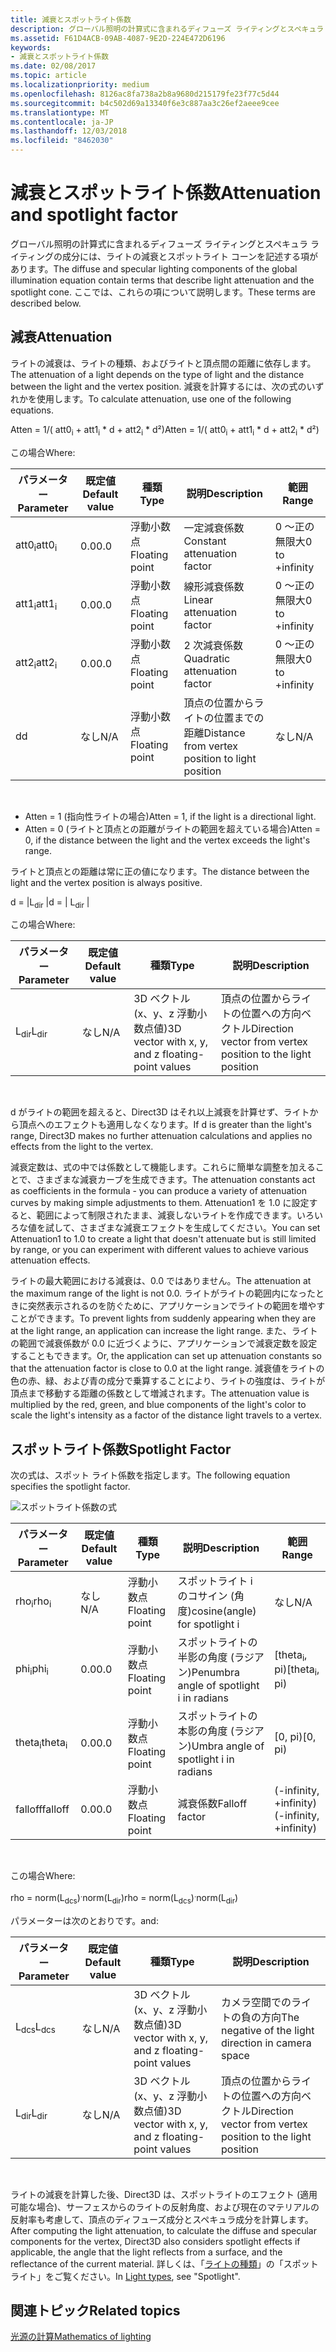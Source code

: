 ```yaml
---
title: 減衰とスポットライト係数
description: グローバル照明の計算式に含まれるディフューズ ライティングとスペキュラ ライティングの成分には、ライトの減衰とスポットライト コーンを記述する項があります。
ms.assetid: F61D4ACB-09AB-4087-9E2D-224E472D6196
keywords:
- 減衰とスポットライト係数
ms.date: 02/08/2017
ms.topic: article
ms.localizationpriority: medium
ms.openlocfilehash: 8126ac8fa738a2b8a9680d215179fe23f77c5d44
ms.sourcegitcommit: b4c502d69a13340f6e3c887aa3c26ef2aeee9cee
ms.translationtype: MT
ms.contentlocale: ja-JP
ms.lasthandoff: 12/03/2018
ms.locfileid: "8462030"
---
```

# <a name="attenuation-and-spotlight-factor"></a><span data-ttu-id="09b4f-104">減衰とスポットライト係数</span><span class="sxs-lookup"><span data-stu-id="09b4f-104">Attenuation and spotlight factor</span></span>


<span data-ttu-id="09b4f-105">グローバル照明の計算式に含まれるディフューズ ライティングとスペキュラ ライティングの成分には、ライトの減衰とスポットライト コーンを記述する項があります。</span><span class="sxs-lookup"><span data-stu-id="09b4f-105">The diffuse and specular lighting components of the global illumination equation contain terms that describe light attenuation and the spotlight cone.</span></span> <span data-ttu-id="09b4f-106">ここでは、これらの項について説明します。</span><span class="sxs-lookup"><span data-stu-id="09b4f-106">These terms are described below.</span></span>

## <a name="span-idattenuationspanspan-idattenuationspanspan-idattenuationspanattenuation"></a><span data-ttu-id="09b4f-107"><span id="Attenuation"></span><span id="attenuation"></span><span id="ATTENUATION"></span>減衰</span><span class="sxs-lookup"><span data-stu-id="09b4f-107"><span id="Attenuation"></span><span id="attenuation"></span><span id="ATTENUATION"></span>Attenuation</span></span>


<span data-ttu-id="09b4f-108">ライトの減衰は、ライトの種類、およびライトと頂点間の距離に依存します。</span><span class="sxs-lookup"><span data-stu-id="09b4f-108">The attenuation of a light depends on the type of light and the distance between the light and the vertex position.</span></span> <span data-ttu-id="09b4f-109">減衰を計算するには、次の式のいずれかを使用します。</span><span class="sxs-lookup"><span data-stu-id="09b4f-109">To calculate attenuation, use one of the following equations.</span></span>

<span data-ttu-id="09b4f-110">Atten = 1/( att0<sub>i</sub> + att1<sub>i</sub> \* d + att2<sub>i</sub> \* d²)</span><span class="sxs-lookup"><span data-stu-id="09b4f-110">Atten = 1/( att0<sub>i</sub> + att1<sub>i</sub> \* d + att2<sub>i</sub> \* d²)</span></span>

<span data-ttu-id="09b4f-111">この場合</span><span class="sxs-lookup"><span data-stu-id="09b4f-111">Where:</span></span>

| <span data-ttu-id="09b4f-112">パラメーター</span><span class="sxs-lookup"><span data-stu-id="09b4f-112">Parameter</span></span>        | <span data-ttu-id="09b4f-113">既定値</span><span class="sxs-lookup"><span data-stu-id="09b4f-113">Default value</span></span> | <span data-ttu-id="09b4f-114">種類</span><span class="sxs-lookup"><span data-stu-id="09b4f-114">Type</span></span>           | <span data-ttu-id="09b4f-115">説明</span><span class="sxs-lookup"><span data-stu-id="09b4f-115">Description</span></span>                                     | <span data-ttu-id="09b4f-116">範囲</span><span class="sxs-lookup"><span data-stu-id="09b4f-116">Range</span></span>          |
|------------------|---------------|----------------|-------------------------------------------------|----------------|
| <span data-ttu-id="09b4f-117">att0<sub>i</sub></span><span class="sxs-lookup"><span data-stu-id="09b4f-117">att0<sub>i</sub></span></span> | <span data-ttu-id="09b4f-118">0.0</span><span class="sxs-lookup"><span data-stu-id="09b4f-118">0.0</span></span>           | <span data-ttu-id="09b4f-119">浮動小数点</span><span class="sxs-lookup"><span data-stu-id="09b4f-119">Floating point</span></span> | <span data-ttu-id="09b4f-120">一定減衰係数</span><span class="sxs-lookup"><span data-stu-id="09b4f-120">Constant attenuation factor</span></span>                     | <span data-ttu-id="09b4f-121">0 ～正の無限大</span><span class="sxs-lookup"><span data-stu-id="09b4f-121">0 to +infinity</span></span> |
| <span data-ttu-id="09b4f-122">att1<sub>i</sub></span><span class="sxs-lookup"><span data-stu-id="09b4f-122">att1<sub>i</sub></span></span> | <span data-ttu-id="09b4f-123">0.0</span><span class="sxs-lookup"><span data-stu-id="09b4f-123">0.0</span></span>           | <span data-ttu-id="09b4f-124">浮動小数点</span><span class="sxs-lookup"><span data-stu-id="09b4f-124">Floating point</span></span> | <span data-ttu-id="09b4f-125">線形減衰係数</span><span class="sxs-lookup"><span data-stu-id="09b4f-125">Linear attenuation factor</span></span>                       | <span data-ttu-id="09b4f-126">0 ～正の無限大</span><span class="sxs-lookup"><span data-stu-id="09b4f-126">0 to +infinity</span></span> |
| <span data-ttu-id="09b4f-127">att2<sub>i</sub></span><span class="sxs-lookup"><span data-stu-id="09b4f-127">att2<sub>i</sub></span></span> | <span data-ttu-id="09b4f-128">0.0</span><span class="sxs-lookup"><span data-stu-id="09b4f-128">0.0</span></span>           | <span data-ttu-id="09b4f-129">浮動小数点</span><span class="sxs-lookup"><span data-stu-id="09b4f-129">Floating point</span></span> | <span data-ttu-id="09b4f-130">2 次減衰係数</span><span class="sxs-lookup"><span data-stu-id="09b4f-130">Quadratic attenuation factor</span></span>                    | <span data-ttu-id="09b4f-131">0 ～正の無限大</span><span class="sxs-lookup"><span data-stu-id="09b4f-131">0 to +infinity</span></span> |
| <span data-ttu-id="09b4f-132">d</span><span class="sxs-lookup"><span data-stu-id="09b4f-132">d</span></span>                | <span data-ttu-id="09b4f-133">なし</span><span class="sxs-lookup"><span data-stu-id="09b4f-133">N/A</span></span>           | <span data-ttu-id="09b4f-134">浮動小数点</span><span class="sxs-lookup"><span data-stu-id="09b4f-134">Floating point</span></span> | <span data-ttu-id="09b4f-135">頂点の位置からライトの位置までの距離</span><span class="sxs-lookup"><span data-stu-id="09b4f-135">Distance from vertex position to light position</span></span> | <span data-ttu-id="09b4f-136">なし</span><span class="sxs-lookup"><span data-stu-id="09b4f-136">N/A</span></span>            |

 

-   <span data-ttu-id="09b4f-137">Atten = 1 (指向性ライトの場合)</span><span class="sxs-lookup"><span data-stu-id="09b4f-137">Atten = 1, if the light is a directional light.</span></span>
-   <span data-ttu-id="09b4f-138">Atten = 0 (ライトと頂点との距離がライトの範囲を超えている場合)</span><span class="sxs-lookup"><span data-stu-id="09b4f-138">Atten = 0, if the distance between the light and the vertex exceeds the light's range.</span></span>

<span data-ttu-id="09b4f-139">ライトと頂点との距離は常に正の値になります。</span><span class="sxs-lookup"><span data-stu-id="09b4f-139">The distance between the light and the vertex position is always positive.</span></span>

<span data-ttu-id="09b4f-140">d = |L<sub>dir</sub> |</span><span class="sxs-lookup"><span data-stu-id="09b4f-140">d = | L<sub>dir</sub> |</span></span>

<span data-ttu-id="09b4f-141">この場合</span><span class="sxs-lookup"><span data-stu-id="09b4f-141">Where:</span></span>

| <span data-ttu-id="09b4f-142">パラメーター</span><span class="sxs-lookup"><span data-stu-id="09b4f-142">Parameter</span></span>       | <span data-ttu-id="09b4f-143">既定値</span><span class="sxs-lookup"><span data-stu-id="09b4f-143">Default value</span></span> | <span data-ttu-id="09b4f-144">種類</span><span class="sxs-lookup"><span data-stu-id="09b4f-144">Type</span></span>                                             | <span data-ttu-id="09b4f-145">説明</span><span class="sxs-lookup"><span data-stu-id="09b4f-145">Description</span></span>                                                 |
|-----------------|---------------|--------------------------------------------------|-------------------------------------------------------------|
| <span data-ttu-id="09b4f-146">L<sub>dir</sub></span><span class="sxs-lookup"><span data-stu-id="09b4f-146">L<sub>dir</sub></span></span> | <span data-ttu-id="09b4f-147">なし</span><span class="sxs-lookup"><span data-stu-id="09b4f-147">N/A</span></span>           | <span data-ttu-id="09b4f-148">3D ベクトル (x、y、z 浮動小数点値)</span><span class="sxs-lookup"><span data-stu-id="09b4f-148">3D vector with x, y, and z floating-point values</span></span> | <span data-ttu-id="09b4f-149">頂点の位置からライトの位置への方向ベクトル</span><span class="sxs-lookup"><span data-stu-id="09b4f-149">Direction vector from vertex position to the light position</span></span> |

 

<span data-ttu-id="09b4f-150">d がライトの範囲を超えると、Direct3D はそれ以上減衰を計算せず、ライトから頂点へのエフェクトも適用しなくなります。</span><span class="sxs-lookup"><span data-stu-id="09b4f-150">If d is greater than the light's range, Direct3D makes no further attenuation calculations and applies no effects from the light to the vertex.</span></span>

<span data-ttu-id="09b4f-151">減衰定数は、式の中では係数として機能します。これらに簡単な調整を加えることで、さまざまな減衰カーブを生成できます。</span><span class="sxs-lookup"><span data-stu-id="09b4f-151">The attenuation constants act as coefficients in the formula - you can produce a variety of attenuation curves by making simple adjustments to them.</span></span> <span data-ttu-id="09b4f-152">Attenuation1 を 1.0 に設定すると、範囲によって制限されたまま、減衰しないライトを作成できます。いろいろな値を試して、さまざまな減衰エフェクトを生成してください。</span><span class="sxs-lookup"><span data-stu-id="09b4f-152">You can set Attenuation1 to 1.0 to create a light that doesn't attenuate but is still limited by range, or you can experiment with different values to achieve various attenuation effects.</span></span>

<span data-ttu-id="09b4f-153">ライトの最大範囲における減衰は、0.0 ではありません。</span><span class="sxs-lookup"><span data-stu-id="09b4f-153">The attenuation at the maximum range of the light is not 0.0.</span></span> <span data-ttu-id="09b4f-154">ライトがライトの範囲内になったときに突然表示されるのを防ぐために、アプリケーションでライトの範囲を増やすことができます。</span><span class="sxs-lookup"><span data-stu-id="09b4f-154">To prevent lights from suddenly appearing when they are at the light range, an application can increase the light range.</span></span> <span data-ttu-id="09b4f-155">また、ライトの範囲で減衰係数が 0.0 に近づくように、アプリケーションで減衰定数を設定することもできます。</span><span class="sxs-lookup"><span data-stu-id="09b4f-155">Or, the application can set up attenuation constants so that the attenuation factor is close to 0.0 at the light range.</span></span> <span data-ttu-id="09b4f-156">減衰値をライトの色の赤、緑、および青の成分で乗算することにより、ライトの強度は、ライトが頂点まで移動する距離の係数として増減されます。</span><span class="sxs-lookup"><span data-stu-id="09b4f-156">The attenuation value is multiplied by the red, green, and blue components of the light's color to scale the light's intensity as a factor of the distance light travels to a vertex.</span></span>

## <a name="span-idspotlight-factorspanspan-idspotlight-factorspanspan-idspotlight-factorspanspotlight-factor"></a><span data-ttu-id="09b4f-157"><span id="Spotlight-Factor"></span><span id="spotlight-factor"></span><span id="SPOTLIGHT-FACTOR"></span>スポットライト係数</span><span class="sxs-lookup"><span data-stu-id="09b4f-157"><span id="Spotlight-Factor"></span><span id="spotlight-factor"></span><span id="SPOTLIGHT-FACTOR"></span>Spotlight Factor</span></span>


<span data-ttu-id="09b4f-158">次の式は、スポット ライト係数を指定します。</span><span class="sxs-lookup"><span data-stu-id="09b4f-158">The following equation specifies the spotlight factor.</span></span>

![スポットライト係数の式](images/dx8light9.png)

| <span data-ttu-id="09b4f-160">パラメーター</span><span class="sxs-lookup"><span data-stu-id="09b4f-160">Parameter</span></span>         | <span data-ttu-id="09b4f-161">既定値</span><span class="sxs-lookup"><span data-stu-id="09b4f-161">Default value</span></span> | <span data-ttu-id="09b4f-162">種類</span><span class="sxs-lookup"><span data-stu-id="09b4f-162">Type</span></span>           | <span data-ttu-id="09b4f-163">説明</span><span class="sxs-lookup"><span data-stu-id="09b4f-163">Description</span></span>                              | <span data-ttu-id="09b4f-164">範囲</span><span class="sxs-lookup"><span data-stu-id="09b4f-164">Range</span></span>                    |
|-------------------|---------------|----------------|------------------------------------------|--------------------------|
| <span data-ttu-id="09b4f-165">rho<sub>i</sub></span><span class="sxs-lookup"><span data-stu-id="09b4f-165">rho<sub>i</sub></span></span>   | <span data-ttu-id="09b4f-166">なし</span><span class="sxs-lookup"><span data-stu-id="09b4f-166">N/A</span></span>           | <span data-ttu-id="09b4f-167">浮動小数点</span><span class="sxs-lookup"><span data-stu-id="09b4f-167">Floating point</span></span> | <span data-ttu-id="09b4f-168">スポットライト i のコサイン (角度)</span><span class="sxs-lookup"><span data-stu-id="09b4f-168">cosine(angle) for spotlight i</span></span>            | <span data-ttu-id="09b4f-169">なし</span><span class="sxs-lookup"><span data-stu-id="09b4f-169">N/A</span></span>                      |
| <span data-ttu-id="09b4f-170">phi<sub>i</sub></span><span class="sxs-lookup"><span data-stu-id="09b4f-170">phi<sub>i</sub></span></span>   | <span data-ttu-id="09b4f-171">0.0</span><span class="sxs-lookup"><span data-stu-id="09b4f-171">0.0</span></span>           | <span data-ttu-id="09b4f-172">浮動小数点</span><span class="sxs-lookup"><span data-stu-id="09b4f-172">Floating point</span></span> | <span data-ttu-id="09b4f-173">スポットライトの半影の角度 (ラジアン)</span><span class="sxs-lookup"><span data-stu-id="09b4f-173">Penumbra angle of spotlight i in radians</span></span> | <span data-ttu-id="09b4f-174">\[theta<sub>i</sub>, pi)</span><span class="sxs-lookup"><span data-stu-id="09b4f-174">\[theta<sub>i</sub>, pi)</span></span> |
| <span data-ttu-id="09b4f-175">theta<sub>i</sub></span><span class="sxs-lookup"><span data-stu-id="09b4f-175">theta<sub>i</sub></span></span> | <span data-ttu-id="09b4f-176">0.0</span><span class="sxs-lookup"><span data-stu-id="09b4f-176">0.0</span></span>           | <span data-ttu-id="09b4f-177">浮動小数点</span><span class="sxs-lookup"><span data-stu-id="09b4f-177">Floating point</span></span> | <span data-ttu-id="09b4f-178">スポットライトの本影の角度 (ラジアン)</span><span class="sxs-lookup"><span data-stu-id="09b4f-178">Umbra angle of spotlight i in radians</span></span>    | <span data-ttu-id="09b4f-179">\[0, pi)</span><span class="sxs-lookup"><span data-stu-id="09b4f-179">\[0, pi)</span></span>                 |
| <span data-ttu-id="09b4f-180">falloff</span><span class="sxs-lookup"><span data-stu-id="09b4f-180">falloff</span></span>           | <span data-ttu-id="09b4f-181">0.0</span><span class="sxs-lookup"><span data-stu-id="09b4f-181">0.0</span></span>           | <span data-ttu-id="09b4f-182">浮動小数点</span><span class="sxs-lookup"><span data-stu-id="09b4f-182">Floating point</span></span> | <span data-ttu-id="09b4f-183">減衰係数</span><span class="sxs-lookup"><span data-stu-id="09b4f-183">Falloff factor</span></span>                           | <span data-ttu-id="09b4f-184">(-infinity, +infinity)</span><span class="sxs-lookup"><span data-stu-id="09b4f-184">(-infinity, +infinity)</span></span>   |

 

<span data-ttu-id="09b4f-185">この場合</span><span class="sxs-lookup"><span data-stu-id="09b4f-185">Where:</span></span>

<span data-ttu-id="09b4f-186">rho = norm(L<sub>dcs</sub>)<sup>.</sup>norm(L<sub>dir</sub>)</span><span class="sxs-lookup"><span data-stu-id="09b4f-186">rho = norm(L<sub>dcs</sub>)<sup>.</sup>norm(L<sub>dir</sub>)</span></span>

<span data-ttu-id="09b4f-187">パラメーターは次のとおりです。</span><span class="sxs-lookup"><span data-stu-id="09b4f-187">and:</span></span>

| <span data-ttu-id="09b4f-188">パラメーター</span><span class="sxs-lookup"><span data-stu-id="09b4f-188">Parameter</span></span>       | <span data-ttu-id="09b4f-189">既定値</span><span class="sxs-lookup"><span data-stu-id="09b4f-189">Default value</span></span> | <span data-ttu-id="09b4f-190">種類</span><span class="sxs-lookup"><span data-stu-id="09b4f-190">Type</span></span>                                             | <span data-ttu-id="09b4f-191">説明</span><span class="sxs-lookup"><span data-stu-id="09b4f-191">Description</span></span>                                                 |
|-----------------|---------------|--------------------------------------------------|-------------------------------------------------------------|
| <span data-ttu-id="09b4f-192">L<sub>dcs</sub></span><span class="sxs-lookup"><span data-stu-id="09b4f-192">L<sub>dcs</sub></span></span> | <span data-ttu-id="09b4f-193">なし</span><span class="sxs-lookup"><span data-stu-id="09b4f-193">N/A</span></span>           | <span data-ttu-id="09b4f-194">3D ベクトル (x、y、z 浮動小数点値)</span><span class="sxs-lookup"><span data-stu-id="09b4f-194">3D vector with x, y, and z floating-point values</span></span> | <span data-ttu-id="09b4f-195">カメラ空間でのライトの負の方向</span><span class="sxs-lookup"><span data-stu-id="09b4f-195">The negative of the light direction in camera space</span></span>         |
| <span data-ttu-id="09b4f-196">L<sub>dir</sub></span><span class="sxs-lookup"><span data-stu-id="09b4f-196">L<sub>dir</sub></span></span> | <span data-ttu-id="09b4f-197">なし</span><span class="sxs-lookup"><span data-stu-id="09b4f-197">N/A</span></span>           | <span data-ttu-id="09b4f-198">3D ベクトル (x、y、z 浮動小数点値)</span><span class="sxs-lookup"><span data-stu-id="09b4f-198">3D vector with x, y, and z floating-point values</span></span> | <span data-ttu-id="09b4f-199">頂点の位置からライトの位置への方向ベクトル</span><span class="sxs-lookup"><span data-stu-id="09b4f-199">Direction vector from vertex position to the light position</span></span> |

 

<span data-ttu-id="09b4f-200">ライトの減衰を計算した後、Direct3D は、スポットライトのエフェクト (適用可能な場合)、サーフェスからのライトの反射角度、および現在のマテリアルの反射率も考慮して、頂点のディフューズ成分とスペキュラ成分を計算します。</span><span class="sxs-lookup"><span data-stu-id="09b4f-200">After computing the light attenuation, to calculate the diffuse and specular components for the vertex, Direct3D also considers spotlight effects if applicable, the angle that the light reflects from a surface, and the reflectance of the current material.</span></span> <span data-ttu-id="09b4f-201">詳しくは、「[ライトの種類](light-types.md)」の「スポットライト」をご覧ください。</span><span class="sxs-lookup"><span data-stu-id="09b4f-201">In [Light types](light-types.md), see "Spotlight".</span></span>

## <a name="span-idrelated-topicsspanrelated-topics"></a><span data-ttu-id="09b4f-202"><span id="related-topics"></span>関連トピック</span><span class="sxs-lookup"><span data-stu-id="09b4f-202"><span id="related-topics"></span>Related topics</span></span>


[<span data-ttu-id="09b4f-203">光源の計算</span><span class="sxs-lookup"><span data-stu-id="09b4f-203">Mathematics of lighting</span></span>](mathematics-of-lighting.md)

 

 




